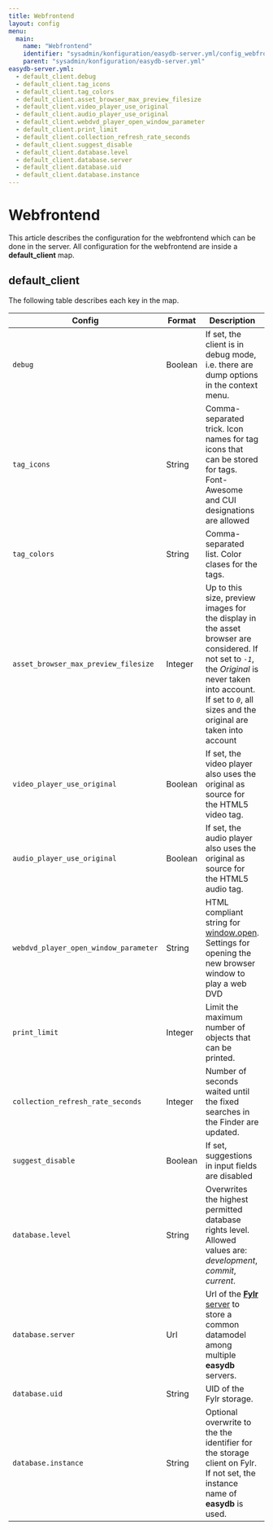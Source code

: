 ```yaml
---
title: Webfrontend
layout: config
menu:
  main:
    name: "Webfrontend"
    identifier: "sysadmin/konfiguration/easydb-server.yml/config_webfrontend"
    parent: "sysadmin/konfiguration/easydb-server.yml"
easydb-server.yml:
  - default_client.debug
  - default_client.tag_icons
  - default_client.tag_colors
  - default_client.asset_browser_max_preview_filesize
  - default_client.video_player_use_original
  - default_client.audio_player_use_original
  - default_client.webdvd_player_open_window_parameter
  - default_client.print_limit
  - default_client.collection_refresh_rate_seconds
  - default_client.suggest_disable
  - default_client.database.level
  - default_client.database.server
  - default_client.database.uid
  - default_client.database.instance
---
```


# Webfrontend

This article describes the configuration for the webfrontend which can be done in the server. All configuration for the webfrontend are inside a **default_client** map.

## default_client

The following table describes each key in the map.

| Config  | Format  | Description                                                  | Default |
| ------- | ------- | ------------------------------------------------------------ | ------- |
| `debug` | Boolean | If set, the client is in debug mode, i.e. there are dump options in the context menu. | *false* |
| `tag_icons` | String | Comma-separated trick. Icon names for tag icons that can be stored for tags. Font-Awesome and CUI designations are allowed | *bolt, check, cloud, warning, legal* |
| `tag_colors`  | String  | Comma-separated list. Color clases for the tags. | *green, red, blue, yellow* |
| `asset_browser_max_preview_filesize`       | Integer        | Up to this size, preview images for the display in the asset browser are considered. If not set to *`-1`*, the *Original* is never taken into account. If set to *`0`*, all sizes and the original are taken into account | - |
| `video_player_use_original`  | Boolean   | If set, the video player also uses the original as source for the HTML5 video tag. | *false* |
| `audio_player_use_original`  | Boolean   |  If set, the audio player also uses the original as source for the HTML5 audio tag. | *false* |
| `webdvd_player_open_window_parameter` | String         | HTML compliant string for [window.open](https://developer.mozilla.org/en-US/docs/Web/API/Window/open). Settings for opening the new browser window to play a web DVD | - |
| `print_limit`                 | Integer         | Limit the maximum number of objects that can be printed. | *250* |
| `collection_refresh_rate_seconds` | Integer   | Number of seconds waited until the fixed searches in the Finder are updated. | *30* |
| `suggest_disable`    | Boolean       | If set, suggestions in input fields are disabled | *false* |
| `database.level`           | String     | Overwrites the highest permitted database rights level. Allowed values are: *development*, *commit*, *current*. | - |
| `database.server` | Url | Url of the [**Fylr** server](/en/sysadmin/fylr) to store a common datamodel among multiple **easydb** servers. | - |
| `database.uid` | String | UID of the Fylr storage. | - |
| `database.instance` | String | Optional overwrite to the the identifier for the storage client on Fylr. If not set, the instance name of **easydb** is used. | - |